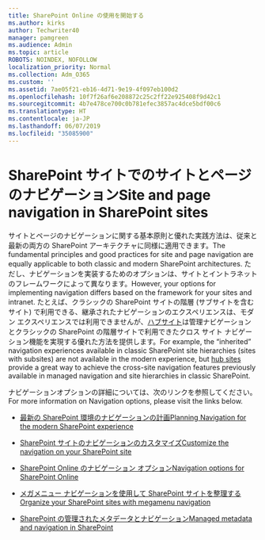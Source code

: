 ```yaml
---
title: SharePoint Online の使用を開始する
ms.author: kirks
author: Techwriter40
manager: pamgreen
ms.audience: Admin
ms.topic: article
ROBOTS: NOINDEX, NOFOLLOW
localization_priority: Normal
ms.collection: Adm_O365
ms.custom: ''
ms.assetid: 7ae05f21-eb16-4d71-9e19-4f097eb100d2
ms.openlocfilehash: 10f7f26af6e208872c25c2ff22e925408f9d42c1
ms.sourcegitcommit: 4b7e478ce700c0b781efec3857ac4dce5bdf00c6
ms.translationtype: HT
ms.contentlocale: ja-JP
ms.lasthandoff: 06/07/2019
ms.locfileid: "35085900"
---
```

# <a name="site-and-page-navigation-in-sharepoint-sites"></a><span data-ttu-id="efd43-102">SharePoint サイトでのサイトとページのナビゲーション</span><span class="sxs-lookup"><span data-stu-id="efd43-102">Site and page navigation in SharePoint sites</span></span>

<span data-ttu-id="efd43-103">サイトとページのナビゲーションに関する基本原則と優れた実践方法は、従来と最新の両方の SharePoint アーキテクチャに同様に適用できます。</span><span class="sxs-lookup"><span data-stu-id="efd43-103">The fundamental principles and good practices for site and page navigation are equally applicable to both classic and modern SharePoint architectures.</span></span> <span data-ttu-id="efd43-104">ただし、ナビゲーションを実装するためのオプションは、サイトとイントラネットのフレームワークによって異なります。</span><span class="sxs-lookup"><span data-stu-id="efd43-104">However, your options for implementing navigation differs based on the framework for your sites and intranet.</span></span> <span data-ttu-id="efd43-105">たとえば、クラシックの SharePoint サイトの階層 (サブサイトを含むサイト) で利用できる、継承されたナビゲーションのエクスペリエンスは、モダン エクスペリエンスでは利用できませんが、[ハブサイト](https://support.office.com/article/fe26ae84-14b7-45b6-a6d1-948b3966427f)は管理ナビゲーションとクラシックの SharePoint の階層サイトで利用できたクロス サイト ナビゲーション機能を実現する優れた方法を提供します。</span><span class="sxs-lookup"><span data-stu-id="efd43-105">For example, the “inherited” navigation experiences available in classic SharePoint site hierarchies (sites with subsites) are not available in the modern experience, but [hub sites](https://support.office.com/article/fe26ae84-14b7-45b6-a6d1-948b3966427f) provide a great way to achieve the cross-site navigation features previously available in managed navigation and site hierarchies in classic SharePoint.</span></span>

 <span data-ttu-id="efd43-106">ナビゲーションオプションの詳細については、次のリンクを参照してください。</span><span class="sxs-lookup"><span data-stu-id="efd43-106">For more information on Navigation options, please visit the links below.</span></span>

 - [<span data-ttu-id="efd43-107">最新の SharePoint 環境のナビゲーションの計画</span><span class="sxs-lookup"><span data-stu-id="efd43-107">Planning Navigation for the modern SharePoint experience</span></span>](https://docs.microsoft.com/sharepoint/plan-navigation-modern-experience)

- [<span data-ttu-id="efd43-108">SharePoint サイトのナビゲーションのカスタマイズ</span><span class="sxs-lookup"><span data-stu-id="efd43-108">Customize the navigation on your SharePoint site</span></span>](https://support.office.com/article/customize-the-navigation-on-your-sharepoint-site-3cd61ae7-a9ed-4e1e-bf6d-4655f0bf25ca)

- [<span data-ttu-id="efd43-109">SharePoint Online のナビゲーション オプション</span><span class="sxs-lookup"><span data-stu-id="efd43-109">Navigation options for SharePoint Online</span></span>](https://docs.microsoft.com/office365/enterprise/navigation-options-for-sharepoint-online)
 
- [<span data-ttu-id="efd43-110">メガメニュー ナビゲーションを使用して SharePoint サイトを整理する</span><span class="sxs-lookup"><span data-stu-id="efd43-110">Organize your SharePoint sites with megamenu navigation</span></span>](https://techcommunity.microsoft.com/t5/Microsoft-SharePoint-Blog/Organize-your-SharePoint-sites-with-megamenu-navigation-and-new/ba-p/328068)

- [<span data-ttu-id="efd43-111">SharePoint の管理されたメタデータとナビゲーション</span><span class="sxs-lookup"><span data-stu-id="efd43-111">Managed metadata and navigation in SharePoint</span></span>](https://docs.microsoft.com/sharepoint/dev/general-development/managed-metadata-and-navigation-in-sharepoint)


